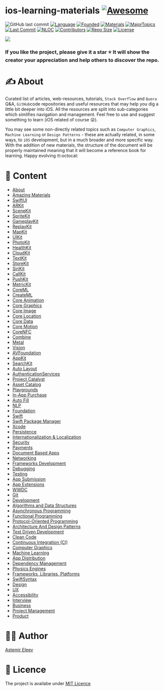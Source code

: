 # ios-learning-materials [![Awesome](https://cdn.rawgit.com/sindresorhus/awesome/d7305f38d29fed78fa85652e3a63e154dd8e8829/media/badge.svg)](https://github.com/sindresorhus/awesome)

![GitHub last commit](https://img.shields.io/github/last-commit/jvirus/ios-learning-materials?label=Last%20Commit)
[![Language](https://img.shields.io/badge/Language-Swift-green.svg)]()
[![Founded](https://img.shields.io/badge/Founded-August_2017-ff69b4.svg)]()
[![Materials](https://img.shields.io/badge/Materials-2100-important.svg)]()
[![MajorTopics](https://img.shields.io/badge/Major_Topics-81-red.svg)]()
[![Last Commit](https://img.shields.io/github/last-commit/jvirus/ios-learning-materials)]()
[![NLOC](https://img.shields.io/tokei/lines/github/jvirus/ios-learning-materials)]()
[![Contributors](https://img.shields.io/github/contributors/jvirus/ios-learning-materials)]()
[![Repo Size](https://img.shields.io/github/repo-size/jvirus/ios-learning-materials)]()
[![License](https://img.shields.io/badge/License-MIT-blue.svg)]()

![](logo-alternative.jpg)

### If you like the project, please give it a star ⭐ It will show the creator your appreciation and help others to discover the repo.

# ✍️ About

Curated list of articles, web-resources, tutorials, `Stack Overflow` and `Quora` Q&A, `GitHub`code repositories and useful resources that may help you dig a little bit deeper into iOS. All the resources are split into sub-categories which simlifies navigation and management. Feel free to use and suggest something to learn (iOS related of course 😜).

You may see some non-directly related topics such as `Computer Graphics`, `Machine Learning` or `Design Patterns` - these are actually related, in some ways, to `iOS` development, but in a much broader and more specific way. With the addition of new materials, the structure of the document will be properly maintained meaning that it will become a reference book for learning. Happy evolving 🤓:octocat:

# 📝 Content

- [About](#about)
- [Amazing Materials](Lists/AmazingMaterials.md)
- [SwiftUI](Lists/SwiftUI.md)
- [ARKit](Lists/ARKit.md)
- [SceneKit](Lists/SceneKit.md)
- [SpriteKit](Lists/SpriteKit.md)
- [GameplayKit](Lists/GameplayKit.md)
- [ReplayKit](Lists/ReplayKit.md)
- [MapKit](Lists/MapKit.md)
- [UIKit](Lists/UIKit.md)
- [PhotoKit](Lists/PhotoKit.md)
- [HealthKit](Lists/HealthKit.md)
- [CloudKit](Lists/CloudKit.md)
- [TextKit](Lists/TextKit.md)
- [StoreKit](Lists/StoreKit.md)
- [SiriKit](Lists/SiriKit.md)
- [CallKit](Lists/CallKit.md)
- [PushKit](Lists/PushKit.md)
- [MetricKit](Lists/MetricKit.md)
- [CoreML](Lists/CoreML.md)
- [CreateML](Lists/CreateML.md)
- [Core Animation](Lists/CoreAnimation.md)
- [Core Graphics](Lists/CoreGraphics.md)
- [Core Image](Lists/CoreImage.md)
- [Core Location](Lists/CoreLocation.md)
- [Core Data](Lists/CoreData.md)
- [Core Motion](Lists/CoreMotion.md)
- [CoreNFC](Lists/CoreNFC.md)
- [Combine](Lists/Combine.md)
- [Metal](Lists/Metal.md)
- [Vision](Lists/Vision.md)
- [AVFoundation](Lists/AVFoundation.md)
- [AppKit](Lists/AppKit.md)
- [SearchKit](Lists/SearchKit.md)
- [Auto Layout](Lists/AutoLayout.md)
- [AuthenticationServices](Lists/AuthenticationServices.md)
- [Project Catalyst](Lists/ProjectCatalyst.md)
- [Asset Catalog](Lists/AssetCatalog.md)
- [Playgrounds](Lists/Playgrounds.md)
- [In-App Purchase](Lists/InAppPurchase.md)
- [Auto Fill](Lists/AutoFill.md)
- [NLP](Lists/NLP.md)
- [Foundation](Lists/Foundation.md)
- [Swift](Lists/Swift.md)
- [Swift Package Manager](Lists/SwiftPackageManager.md)
- [Xcode](Lists/Xcode.md)
- [Persistence](Lists/Persistence.md)
- [Internationalization & Localization](Lists/InternationalizationAndLocalization.md)
- [Security](Lists/Security.md)
- [Payments](Lists/Payments.md)
- [Document Based Apps](Lists/DocumentBasedApps.md)
- [Networking](Lists/Networking.md)
- [Frameworks Development](Lists/FrameworksDevelopment.md)
- [Debugging](Lists/Debugging.md)
- [Testing](Lists/Testing.md)
- [App Submission](Lists/AppSubmission.md)
- [App Extensions](Lists/AppExtensions.md)
- [WWDC](Lists/WWDC.md)
- [Git](Lists/Git.md)
- [Development](Lists/Development.md)
- [Algorithms and Data Structures](Lists/AlgorithmsAndDataStructures.md)
- [Asynchronous Programming](Lists/AsynchronousProgramming.md)
- [Functional Programming](Lists/FunctionalProgramming.md)
- [Protocol-Oriented Programming](Lists/ProtocolOrientedProgramming.md)
- [Architecture And Design Patterns](Lists/ArchitectureAndDesignPatterns.md)
- [Test Driven Development](Lists/TestDrivenDevelopment.md)
- [Clean Code](Lists/CleanCode.md)
- [Continuous Integration (CI)](Lists/ContinuousIntegration.md)
- [Computer Graphics](Lists/ComputerGraphics.md)
- [Machine Learning](Lists/MachineLearning.md)
- [App Distribution](Lists/AppDistribution.md)
- [Dependency Management](Lists/DependencyManagement.md)
- [Physics Engines](Lists/PhysicsEngines.md)
- [Frameworks, Libraries, Platforms](Lists/FrameworksLibrariesPlatforms.md)
- [SwiftSyntax](Lists/SwiftSyntax.md)
- [Design](Lists/Design.md)
- [UX](Lists/UX.md)
- [Accessibility](Lists/Accessibility.md)
- [Interview](Lists/Interview.md)
- [Business](Lists/Business.md)
- [Project Management](Lists/ProjectManagement.md)
- [Product](Lists/Product.md)

# 👨‍💻 Author
[Astemir Eleev](https://github.com/jVirus)

# 🔖 Licence
The project is availabe under [MIT Licence](https://github.com/jVirus/ios-learning-materials/blob/master/LICENSE)
